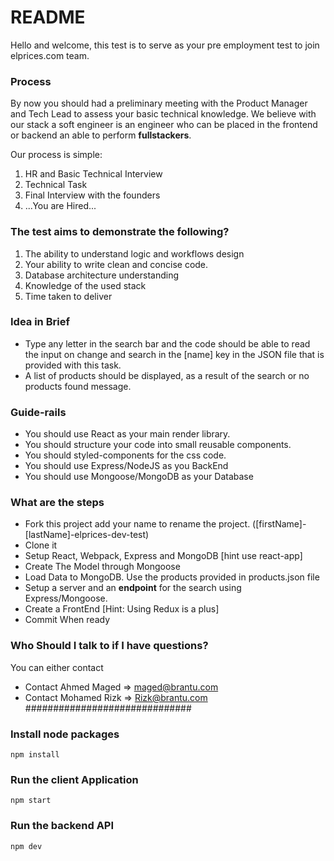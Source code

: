 # README #

Hello and welcome, this test is to serve as your pre employment test to join elprices.com team. 

### Process ###
By now you should had a preliminary meeting with the Product Manager and Tech Lead to assess your basic technical knowledge. We believe with our stack a soft engineer is an engineer who can be placed in the frontend or backend an able to perform **fullstackers**.

Our process is simple:
1. HR and Basic Technical Interview
2. Technical Task
3. Final Interview with the founders
4.   ...You are Hired...

### The test aims to demonstrate the following? ###
1. The ability to understand logic and workflows design
2. Your ability to write clean and concise code.
3. Database architecture understanding
4. Knowledge of the used stack
5. Time taken to deliver

### Idea in Brief ###
* Type any letter in the search bar and the code should be able to read the input on change and search in the [name] key in the JSON file that is provided with this task.
* A list of products should be displayed, as a result of the search or no products found message.

### Guide-rails ###
- You should use React as your main render library.
- You should structure your code into small reusable components.
- You should styled-components for the css code.
- You should use Express/NodeJS as you BackEnd
- You should use Mongoose/MongoDB as your Database

### What are the steps ###
* Fork this project add your name to rename the project. ([firstName]-[lastName]-elprices-dev-test)
* Clone it
* Setup React, Webpack, Express and MongoDB [hint use react-app]
* Create The Model through Mongoose
* Load Data to MongoDB. Use the products provided in products.json file
* Setup a server and an **endpoint** for the search using Express/Mongoose.
* Create a FrontEnd [Hint: Using Redux is a plus]
* Commit When ready

### Who Should I talk to if I have questions? ###
You can either contact
* Contact Ahmed Maged  => maged@brantu.com
* Contact Mohamed Rizk  => Rizk@brantu.com
##############################
### Install node packages
  `npm install`
### Run the client Application 
  `npm start`
  ### Run the backend API 
  `npm dev`

